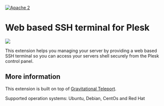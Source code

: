 [![Apache 2](http://img.shields.io/badge/license-Apache%202-blue.svg)](http://www.apache.org/licenses/LICENSE-2.0)

# Web based SSH terminal for Plesk
![](https://github.com/plesk/ext-ssh-terminal/raw/master/src/_meta/icons/512x512.png)

This extension helps you managing your server by providing a web based SSH terminal so you can access your servers shell securely from the Plesk control panel.

## More information
This extension is built on top of [Gravitational Teleport](https://github.com/gravitational/teleport).

Supported operation systems: Ubuntu, Debian, CentOs and Red Hat
